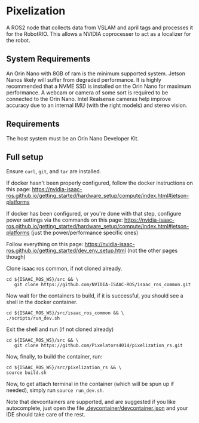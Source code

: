 # Pixelization

A ROS2 node that collects data from VSLAM and april tags and processes it for the RobotRIO. This allows a NVIDIA coprocesser to act as a localizer for the robot.

## System Requirements

An Orin Nano with 8GB of ram is the minimum supported system.
Jetson Nanos likely will suffer from degraded performance.
It is highly recommended that a NVME SSD is installed on the Orin Nano for maximum performance.
A webcam or camera of some sort is required to be connected to the Orin Nano.
Intel Realsense cameras help improve accuracy due to an internal IMU (with the right models) and stereo vision.

## Requirements

The host system must be an Orin Nano Developer Kit.
## Full setup
Ensure `curl`, `git`, and `tar` are installed.

If docker hasn't been properly configured, follow the docker instructions on this page: https://nvidia-isaac-ros.github.io/getting_started/hardware_setup/compute/index.html#jetson-platforms

If docker has been configured, or you're done with that step, configure power settings via the commands on this page: https://nvidia-isaac-ros.github.io/getting_started/hardware_setup/compute/index.html#jetson-platforms (just the power/performance specific ones)

Follow everything on this page: https://nvidia-isaac-ros.github.io/getting_started/dev_env_setup.html (not the other pages though)

Clone isaac ros common, if not cloned already.
```shell
cd ${ISAAC_ROS_WS}/src && \
   git clone https://github.com/NVIDIA-ISAAC-ROS/isaac_ros_common.git
```
Now wait for the containers to build, if it is successful, you should see a shell in the docker container.
```shell
cd ${ISAAC_ROS_WS}/src/isaac_ros_common && \
./scripts/run_dev.sh
```

Exit the shell and run (if not cloned already)
```shell
cd ${ISAAC_ROS_WS}/src && \
   git clone https://github.com/Pixelators4014/pixelization_rs.git
```
Now, finally, to build the container, run:
```shell
cd ${ISAAC_ROS_WS}/src/pixelization_rs && \
source build.sh
```

Now, to get attach terminal in the container (which will be spun up if needed), simply run `source run_dev.sh`.

Note that devcontainers are supported, and are suggested if you like autocomplete,
just open the file [.devcontainer/devcontainer.json](.devcontainer/devcontainer.json) and your IDE should take care of the rest.

